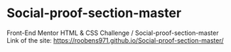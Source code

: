 # Social-proof-section-master
Front-End Mentor HTML & CSS Challenge / Social-proof-section-master
Link of the site: https://roobens971.github.io/Social-proof-section-master/
